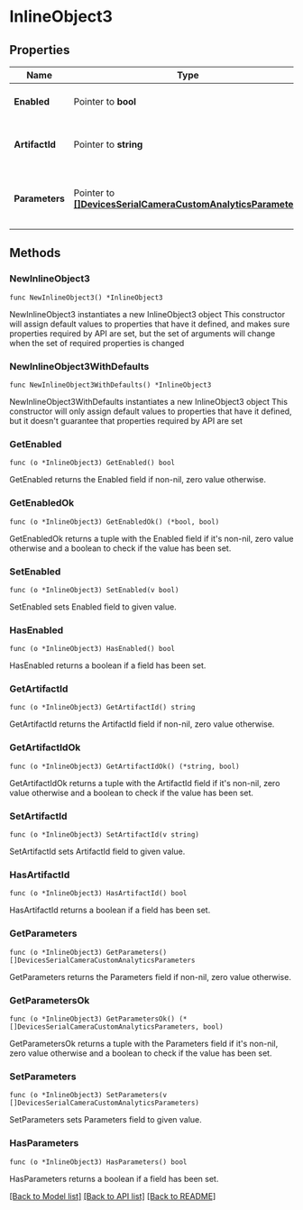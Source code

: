 # InlineObject3

## Properties

Name | Type | Description | Notes
------------ | ------------- | ------------- | -------------
**Enabled** | Pointer to **bool** | Enable custom analytics | [optional] 
**ArtifactId** | Pointer to **string** | The ID of the custom analytics artifact | [optional] 
**Parameters** | Pointer to [**[]DevicesSerialCameraCustomAnalyticsParameters**](DevicesSerialCameraCustomAnalyticsParameters.md) | Parameters for the custom analytics workload | [optional] 

## Methods

### NewInlineObject3

`func NewInlineObject3() *InlineObject3`

NewInlineObject3 instantiates a new InlineObject3 object
This constructor will assign default values to properties that have it defined,
and makes sure properties required by API are set, but the set of arguments
will change when the set of required properties is changed

### NewInlineObject3WithDefaults

`func NewInlineObject3WithDefaults() *InlineObject3`

NewInlineObject3WithDefaults instantiates a new InlineObject3 object
This constructor will only assign default values to properties that have it defined,
but it doesn't guarantee that properties required by API are set

### GetEnabled

`func (o *InlineObject3) GetEnabled() bool`

GetEnabled returns the Enabled field if non-nil, zero value otherwise.

### GetEnabledOk

`func (o *InlineObject3) GetEnabledOk() (*bool, bool)`

GetEnabledOk returns a tuple with the Enabled field if it's non-nil, zero value otherwise
and a boolean to check if the value has been set.

### SetEnabled

`func (o *InlineObject3) SetEnabled(v bool)`

SetEnabled sets Enabled field to given value.

### HasEnabled

`func (o *InlineObject3) HasEnabled() bool`

HasEnabled returns a boolean if a field has been set.

### GetArtifactId

`func (o *InlineObject3) GetArtifactId() string`

GetArtifactId returns the ArtifactId field if non-nil, zero value otherwise.

### GetArtifactIdOk

`func (o *InlineObject3) GetArtifactIdOk() (*string, bool)`

GetArtifactIdOk returns a tuple with the ArtifactId field if it's non-nil, zero value otherwise
and a boolean to check if the value has been set.

### SetArtifactId

`func (o *InlineObject3) SetArtifactId(v string)`

SetArtifactId sets ArtifactId field to given value.

### HasArtifactId

`func (o *InlineObject3) HasArtifactId() bool`

HasArtifactId returns a boolean if a field has been set.

### GetParameters

`func (o *InlineObject3) GetParameters() []DevicesSerialCameraCustomAnalyticsParameters`

GetParameters returns the Parameters field if non-nil, zero value otherwise.

### GetParametersOk

`func (o *InlineObject3) GetParametersOk() (*[]DevicesSerialCameraCustomAnalyticsParameters, bool)`

GetParametersOk returns a tuple with the Parameters field if it's non-nil, zero value otherwise
and a boolean to check if the value has been set.

### SetParameters

`func (o *InlineObject3) SetParameters(v []DevicesSerialCameraCustomAnalyticsParameters)`

SetParameters sets Parameters field to given value.

### HasParameters

`func (o *InlineObject3) HasParameters() bool`

HasParameters returns a boolean if a field has been set.


[[Back to Model list]](../README.md#documentation-for-models) [[Back to API list]](../README.md#documentation-for-api-endpoints) [[Back to README]](../README.md)


